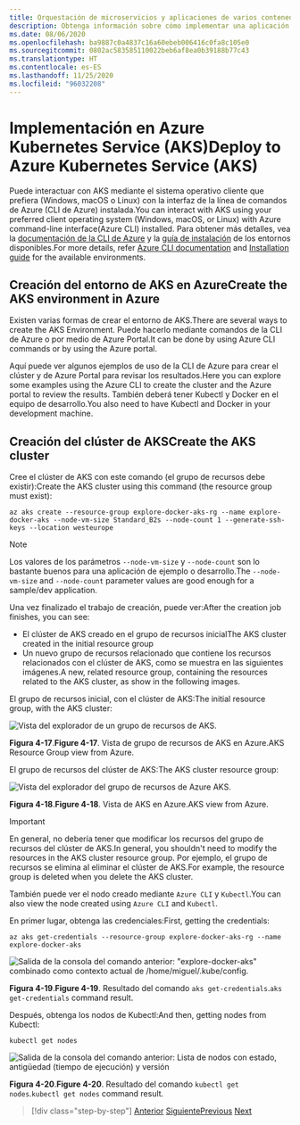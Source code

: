 ```yaml
---
title: Orquestación de microservicios y aplicaciones de varios contenedores para una alta escalabilidad y disponibilidad
description: Obtenga información sobre cómo implementar una aplicación con Azure Kubernetes Service.
ms.date: 08/06/2020
ms.openlocfilehash: ba9887c0a4837c16a60ebeb006416c0fa8c105e0
ms.sourcegitcommit: 0802ac583585110022beb6af8ea0b39188b77c43
ms.translationtype: HT
ms.contentlocale: es-ES
ms.lasthandoff: 11/25/2020
ms.locfileid: "96032208"
---
```

# <a name="deploy-to-azure-kubernetes-service-aks"></a><span data-ttu-id="5e3b8-103">Implementación en Azure Kubernetes Service (AKS)</span><span class="sxs-lookup"><span data-stu-id="5e3b8-103">Deploy to Azure Kubernetes Service (AKS)</span></span>

<span data-ttu-id="5e3b8-104">Puede interactuar con AKS mediante el sistema operativo cliente que prefiera (Windows, macOS o Linux) con la interfaz de la línea de comandos de Azure (CLI de Azure) instalada.</span><span class="sxs-lookup"><span data-stu-id="5e3b8-104">You can interact with AKS using your preferred client operating system (Windows, macOS, or Linux) with Azure command-line interface(Azure CLI) installed.</span></span> <span data-ttu-id="5e3b8-105">Para obtener más detalles, vea la [documentación de la CLI de Azure](/cli/azure/?view=azure-cli-latest) y la [guía de instalación](/cli/azure/install-azure-cli?view=azure-cli-latest) de los entornos disponibles.</span><span class="sxs-lookup"><span data-stu-id="5e3b8-105">For more details, refer [Azure CLI documentation](/cli/azure/?view=azure-cli-latest) and [Installation guide](/cli/azure/install-azure-cli?view=azure-cli-latest) for the available environments.</span></span>

## <a name="create-the-aks-environment-in-azure"></a><span data-ttu-id="5e3b8-106">Creación del entorno de AKS en Azure</span><span class="sxs-lookup"><span data-stu-id="5e3b8-106">Create the AKS environment in Azure</span></span>

<span data-ttu-id="5e3b8-107">Existen varias formas de crear el entorno de AKS.</span><span class="sxs-lookup"><span data-stu-id="5e3b8-107">There are several ways to create the AKS Environment.</span></span> <span data-ttu-id="5e3b8-108">Puede hacerlo mediante comandos de la CLI de Azure o por medio de Azure Portal.</span><span class="sxs-lookup"><span data-stu-id="5e3b8-108">It can be done by using Azure CLI commands or by using the Azure portal.</span></span>

<span data-ttu-id="5e3b8-109">Aquí puede ver algunos ejemplos de uso de la CLI de Azure para crear el clúster y de Azure Portal para revisar los resultados.</span><span class="sxs-lookup"><span data-stu-id="5e3b8-109">Here you can explore some examples using the Azure CLI to create the cluster and the Azure portal to review the results.</span></span> <span data-ttu-id="5e3b8-110">También deberá tener Kubectl y Docker en el equipo de desarrollo.</span><span class="sxs-lookup"><span data-stu-id="5e3b8-110">You also need to have Kubectl and Docker in your development machine.</span></span>

## <a name="create-the-aks-cluster"></a><span data-ttu-id="5e3b8-111">Creación del clúster de AKS</span><span class="sxs-lookup"><span data-stu-id="5e3b8-111">Create the AKS cluster</span></span>

<span data-ttu-id="5e3b8-112">Cree el clúster de AKS con este comando (el grupo de recursos debe existir):</span><span class="sxs-lookup"><span data-stu-id="5e3b8-112">Create the AKS cluster using this command (the resource group must exist):</span></span>

```console
az aks create --resource-group explore-docker-aks-rg --name explore-docker-aks --node-vm-size Standard_B2s --node-count 1 --generate-ssh-keys --location westeurope
```

> [!NOTE]
> <span data-ttu-id="5e3b8-113">Los valores de los parámetros `--node-vm-size` y `--node-count` son lo bastante buenos para una aplicación de ejemplo o desarrollo.</span><span class="sxs-lookup"><span data-stu-id="5e3b8-113">The `--node-vm-size` and `--node-count` parameter values are good enough for a sample/dev application.</span></span>

<span data-ttu-id="5e3b8-114">Una vez finalizado el trabajo de creación, puede ver:</span><span class="sxs-lookup"><span data-stu-id="5e3b8-114">After the creation job finishes, you can see:</span></span>

- <span data-ttu-id="5e3b8-115">El clúster de AKS creado en el grupo de recursos inicial</span><span class="sxs-lookup"><span data-stu-id="5e3b8-115">The AKS cluster created in the initial resource group</span></span>
- <span data-ttu-id="5e3b8-116">Un nuevo grupo de recursos relacionado que contiene los recursos relacionados con el clúster de AKS, como se muestra en las siguientes imágenes.</span><span class="sxs-lookup"><span data-stu-id="5e3b8-116">A new, related resource group, containing the resources related to the AKS cluster, as show in the following images.</span></span>

<span data-ttu-id="5e3b8-117">El grupo de recursos inicial, con el clúster de AKS:</span><span class="sxs-lookup"><span data-stu-id="5e3b8-117">The initial resource group, with the AKS cluster:</span></span>

![Vista del explorador de un grupo de recursos de AKS.](media/deploy-azure-kubernetes-service/aks-cluster-view.png)

<span data-ttu-id="5e3b8-119">**Figura 4-17**.</span><span class="sxs-lookup"><span data-stu-id="5e3b8-119">**Figure 4-17**.</span></span> <span data-ttu-id="5e3b8-120">Vista de grupo de recursos de AKS en Azure.</span><span class="sxs-lookup"><span data-stu-id="5e3b8-120">AKS Resource Group view from Azure.</span></span>

<span data-ttu-id="5e3b8-121">El grupo de recursos del clúster de AKS:</span><span class="sxs-lookup"><span data-stu-id="5e3b8-121">The AKS cluster resource group:</span></span>

![Vista del explorador del grupo de recursos de Azure AKS.](media/deploy-azure-kubernetes-service/aks-resource-group-view.png)

<span data-ttu-id="5e3b8-123">**Figura 4-18**.</span><span class="sxs-lookup"><span data-stu-id="5e3b8-123">**Figure 4-18**.</span></span> <span data-ttu-id="5e3b8-124">Vista de AKS en Azure.</span><span class="sxs-lookup"><span data-stu-id="5e3b8-124">AKS view from Azure.</span></span>

> [!IMPORTANT]
> <span data-ttu-id="5e3b8-125">En general, no debería tener que modificar los recursos del grupo de recursos del clúster de AKS.</span><span class="sxs-lookup"><span data-stu-id="5e3b8-125">In general, you shouldn't need to modify the resources in the AKS cluster resource group.</span></span> <span data-ttu-id="5e3b8-126">Por ejemplo, el grupo de recursos se elimina al eliminar el clúster de AKS.</span><span class="sxs-lookup"><span data-stu-id="5e3b8-126">For example, the resource group is deleted when you delete the AKS cluster.</span></span>

<span data-ttu-id="5e3b8-127">También puede ver el nodo creado mediante `Azure CLI` y `Kubectl`.</span><span class="sxs-lookup"><span data-stu-id="5e3b8-127">You can also view the node created using `Azure CLI` and `Kubectl`.</span></span>

<span data-ttu-id="5e3b8-128">En primer lugar, obtenga las credenciales:</span><span class="sxs-lookup"><span data-stu-id="5e3b8-128">First, getting the credentials:</span></span>

```console
az aks get-credentials --resource-group explore-docker-aks-rg --name explore-docker-aks
```

![Salida de la consola del comando anterior: "explore-docker-aks" combinado como contexto actual de /home/miguel/.kube/config.](media/deploy-azure-kubernetes-service/get-credentials-command-result.png)

<span data-ttu-id="5e3b8-130">**Figura 4-19**.</span><span class="sxs-lookup"><span data-stu-id="5e3b8-130">**Figure 4-19**.</span></span> <span data-ttu-id="5e3b8-131">Resultado del comando `aks get-credentials`.</span><span class="sxs-lookup"><span data-stu-id="5e3b8-131">`aks get-credentials` command result.</span></span>

<span data-ttu-id="5e3b8-132">Después, obtenga los nodos de Kubectl:</span><span class="sxs-lookup"><span data-stu-id="5e3b8-132">And then, getting nodes from Kubectl:</span></span>

```console
kubectl get nodes
```

![Salida de la consola del comando anterior: Lista de nodos con estado, antigüedad (tiempo de ejecución) y versión](media/deploy-azure-kubernetes-service/kubectl-get-nodes-command-result.png)

<span data-ttu-id="5e3b8-134">**Figura 4-20**.</span><span class="sxs-lookup"><span data-stu-id="5e3b8-134">**Figure 4-20**.</span></span> <span data-ttu-id="5e3b8-135">Resultado del comando `kubectl get nodes`.</span><span class="sxs-lookup"><span data-stu-id="5e3b8-135">`kubectl get nodes` command result.</span></span>

> [!div class="step-by-step"]
> <span data-ttu-id="5e3b8-136">[Anterior](orchestrate-high-scalability-availability.md)
> [Siguiente](docker-apps-development-environment.md)</span><span class="sxs-lookup"><span data-stu-id="5e3b8-136">[Previous](orchestrate-high-scalability-availability.md)
[Next](docker-apps-development-environment.md)</span></span>
